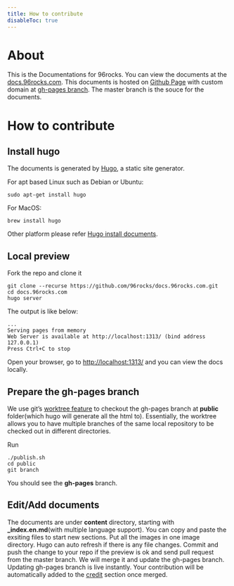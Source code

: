 ```yaml
---
title: How to contribute
disableToc: true
---
```


# About

This is the Documentations for 96rocks. You can view the documents at the [docs.96rocks.com](http://docs.96rocks.com/). This documents is hosted on [Github Page](https://pages.github.com/) with custom domain at [gh-pages branch](https://github.com/96rocks/docs.96rocks.com/tree/gh-pages). The master branch is the souce for the documents.

# How to contribute

## Install hugo

The documents is generated by [Hugo](https://gohugo.io), a static site generator.

For apt based Linux such as Debian or Ubuntu:

    sudo apt-get install hugo

For MacOS:

    brew install hugo

Other platform please refer [Hugo install documents](https://gohugo.io/getting-started/installing).

## Local preview
Fork the repo and clone it

    git clone --recurse https://github.com/96rocks/docs.96rocks.com.git
    cd docs.96rocks.com
    hugo server

The output is like below:

    ...
    Serving pages from memory
    Web Server is available at http://localhost:1313/ (bind address 127.0.0.1)
    Press Ctrl+C to stop

Open your browser, go to [http://localhost:1313/](http://localhost:1313/) and you can view the docs locally.

## Prepare the gh-pages branch

We use git’s [worktree feature](https://git-scm.com/docs/git-worktree) to checkout the gh-pages branch at **public** folder(which hugo will generate all the html to). Essentially, the worktree allows you to have multiple branches of the same local repository to be checked out in different directories.

Run

	./publish.sh
	cd public
	git branch

You should see the **gh-pages** branch.

## Edit/Add documents

The documents are under **content** directory, starting with **_index.en.md**(with multiple language support). You can copy and paste the exsiting files to start new sections. Put all the images in one image directory. Hugo can auto refresh if there is any file changes. Commit and push the change to your repo if the preview is ok and send pull request from the master branch. We will merge it and update the gh-pages branch. Updating gh-pages branch is live instantly. Your contribution will be automatically added to the [credit](https://docs.96rocks.com/credits/) section once merged.
